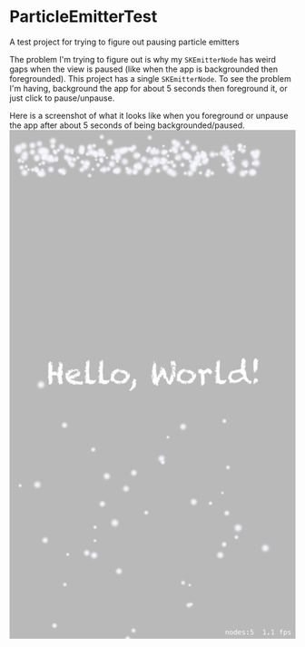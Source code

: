 # ParticleEmitterTest
A test project for trying to figure out pausing particle emitters

The problem I'm trying to figure out is why my `SKEmitterNode` has weird gaps when the view is paused (like when the app is backgrounded then foregrounded). This project has a single `SKEmitterNode`. To see the problem I'm having, background the app for about 5 seconds then foreground it, or just click to pause/unpause.

Here is a screenshot of what it looks like when you foreground or unpause the app after about 5 seconds of being backgrounded/paused.
![Screenshot](https://github.com/vlaminck/ParticleEmitterTest/blob/master/ParticleEmitterPause-screenshot.png)
